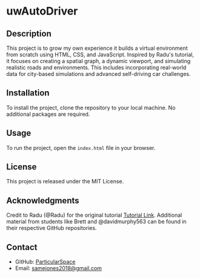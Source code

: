 # uwAutoDriver


## Description
This project is to grow my own experience it builds a virtual environment from scratch using HTML, CSS, and JavaScript. Inspired by Radu's tutorial, it focuses on creating a spatial graph, a dynamic viewport, and simulating realistic roads and environments. This includes incorporating real-world data for city-based simulations and advanced self-driving car challenges.

## Installation
To install the project, clone the repository to your local machine. No additional packages are required.

## Usage
To run the project, open the `index.html` file in your browser.


## License
This project is released under the MIT License.

## Acknowledgments
Credit to Radu (@Radu) for the original tutorial [Tutorial Link](https://www.youtube.com/watch?v=5iHejdqYIa8). Additional material from students like Brett and @davidmurphy563 can be found in their respective GitHub repositories.

## Contact
- GitHub: [ParticularSpace](https://github.com/ParticularSpace)
- Email: [samejones2018@gmail.com](mailto:samejones2018@gmail.com)
